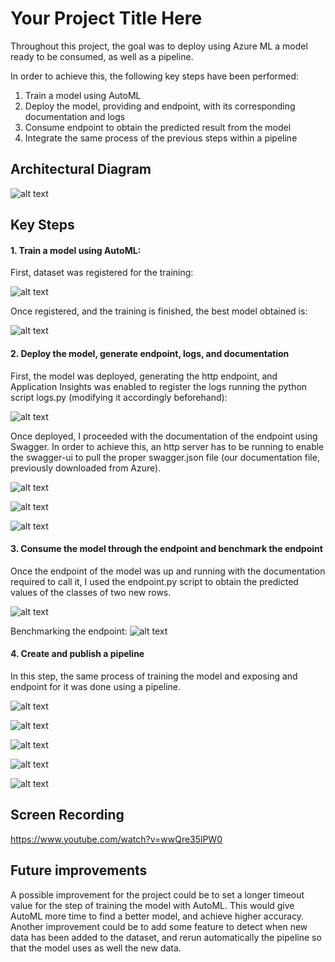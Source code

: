 # Your Project Title Here
Throughout this project, the goal was to deploy using Azure ML a model ready to be consumed, as well as a pipeline. 

In order to achieve this, the following key steps have been performed:
1. Train a model using AutoML
2. Deploy the model, providing and endpoint, with its corresponding documentation and logs
3. Consume endpoint to obtain the predicted result from the model
4. Integrate the same process of the previous steps within a pipeline

## Architectural Diagram
![alt text](https://github.com/ignacio-ibanez/Ml_azure_project2/blob/master/starter_files/screenshots/Architectural_diagram.png?raw=true) 

## Key Steps
#### 1. Train a model using AutoML: ####
First, dataset was registered for the training:

![alt text](https://github.com/ignacio-ibanez/Ml_azure_project2/blob/master/starter_files/screenshots/registered_dataset.png?raw=true)

Once registered, and the training is finished, the best model obtained is:

![alt text](https://github.com/ignacio-ibanez/Ml_azure_project2/blob/master/starter_files/screenshots/best_model.png?raw=true)

#### 2. Deploy the model, generate endpoint, logs, and documentation ####
First, the model was deployed, generating the http endpoint, and Application Insights was enabled to 
register the logs running the python script logs.py (modifying it accordingly beforehand):

![alt text](https://github.com/ignacio-ibanez/Ml_azure_project2/blob/master/starter_files/screenshots/deployment_with_application_insights.png?raw=true)

Once deployed, I proceeded with the documentation of the endpoint using Swagger. 
In order to achieve this, an http server has to be running to enable the swagger-ui to pull the proper 
swagger.json file (our documentation file, previously downloaded from Azure).

![alt text](https://github.com/ignacio-ibanez/Ml_azure_project2/blob/master/starter_files/screenshots/swagger_http_request.png?raw=true)

![alt text](https://github.com/ignacio-ibanez/Ml_azure_project2/blob/master/starter_files/screenshots/swagger_http_methods.png?raw=true)

![alt text](https://github.com/ignacio-ibanez/Ml_azure_project2/blob/master/starter_files/screenshots/swagger_http_methods_2.png?raw=true)

#### 3. Consume the model through the endpoint and benchmark the endpoint ####
Once the endpoint of the model was up and running with the documentation required to call it, I used the endpoint.py script
to obtain the predicted values of the classes of two new rows.

![alt text](https://github.com/ignacio-ibanez/Ml_azure_project2/blob/master/starter_files/screenshots/consumed_endpoint_model.png?raw=true)

Benchmarking the endpoint:
![alt text](https://github.com/ignacio-ibanez/Ml_azure_project2/blob/master/starter_files/screenshots/benchmark_endpoint.png?raw=true)
 

#### 4. Create and publish a pipeline ####
In this step, the same process of training the model and exposing and endpoint for it was done using a pipeline.

![alt text](https://github.com/ignacio-ibanez/Ml_azure_project2/blob/master/starter_files/screenshots/pipeline_created.png?raw=true)

![alt text](https://github.com/ignacio-ibanez/Ml_azure_project2/blob/master/starter_files/screenshots/pipeline_endpoint.png?raw=true)

![alt text](https://github.com/ignacio-ibanez/Ml_azure_project2/blob/master/starter_files/screenshots/published_pipeline_overview.png?raw=true)

![alt text](https://github.com/ignacio-ibanez/Ml_azure_project2/blob/master/starter_files/screenshots/rundetails.png?raw=true)

![alt text](https://github.com/ignacio-ibanez/Ml_azure_project2/blob/master/starter_files/screenshots/scheduled_run.png?raw=true)

## Screen Recording
https://www.youtube.com/watch?v=wwQre35lPW0

## Future improvements
A possible improvement for the project could be to set a longer timeout value for the step of training
the model with AutoML. This would give AutoML more time to find a better model, and achieve higher accuracy.
Another improvement could be to add some feature to detect when new data has been added to the dataset, and rerun 
automatically the pipeline so that the model uses as well the new data.
